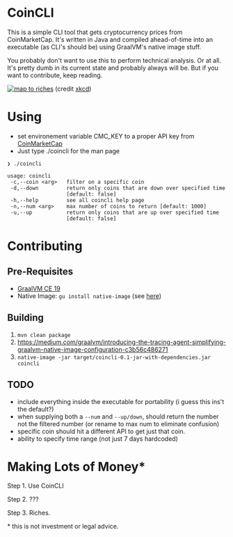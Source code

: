 # CoinCLI

This is a simple CLI tool that gets cryptocurrency prices from
CoinMarketCap. It's written in Java and compiled ahead-of-time into 
an executable (as CLI's should be) using GraalVM's native image stuff.

You probably don't want to use this to perform technical analysis. Or at all. 
It's pretty dumb in its current state and probably always will be. 
But if you want to contribute, keep reading.

[![map to riches](https://imgs.xkcd.com/comics/technical_analysis_2x.png)](https://xkcd.com/2101/)
(credit [xkcd](https://xkcd.com/2101/))

# Using

- set environement variable CMC_KEY to a proper API key from [CoinMarketCap](https://coinmarketcap.com/api/)
- Just type ./coincli for the man page

```
❯ ./coincli

usage: coincli
 -c,--coin <arg>   filter on a specific coin
 -d,--down         return only coins that are down over specified time
                   [default: false]
 -h,--help         see all coincli help page
 -n,--num <arg>    max number of coins to return [default: 1000]
 -u,--up           return only coins that are up over specified time
                   [default: false]
```

# Contributing

## Pre-Requisites

- [GraalVM CE 19](https://github.com/oracle/graal/releases)
- Native Image: `gu install native-image` (see [here](https://www.graalvm.org/docs/reference-manual/aot-compilation/))

## Building

1. `mvn clean package`
2. https://medium.com/graalvm/introducing-the-tracing-agent-simplifying-graalvm-native-image-configuration-c3b56c486271
2. `native-image -jar target/coincli-0.1-jar-with-dependencies.jar coincli`

## TODO

- include everything inside the executable for portability (i guess this ins't the default?)
- when supplying both a `--num` and `--up/down`, should return the number not the filtered number (or rename to max num to eliminate confusion)
- specific coin should hit a different API to get just that coin.
- ability to specify time range (not just 7 days hardcoded)

# Making Lots of Money*

Step 1. Use CoinCLI

Step 2. ???

Step 3. Riches.

\* this is not investment or legal advice.

